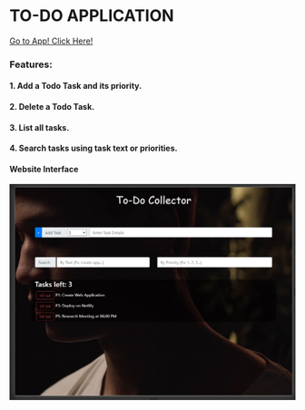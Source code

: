 # TO-DO APPLICATION

[Go to App! Click Here! ](https://youthful-bartik-742f7a.netlify.app)

### Features:
#### 1. Add a Todo Task and its priority.
#### 2. Delete a Todo Task.
#### 3. List all tasks.
#### 4. Search tasks using task text or priorities.

#### Website Interface

![Web Interface](interface.jpg)
